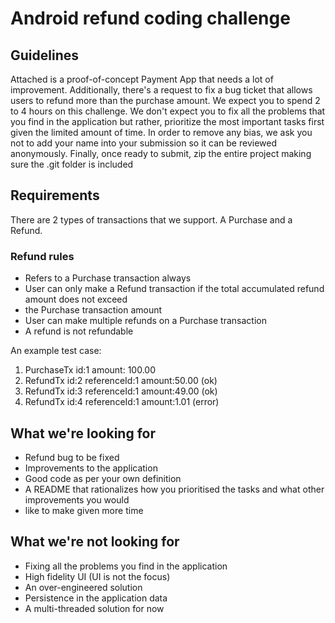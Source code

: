 # Android refund coding challenge

## Guidelines
Attached is a proof-of-concept Payment App that needs a lot of improvement. Additionally, 
there's a request to fix a bug ticket that allows users to refund more than the purchase amount. 
We expect you to spend 2 to 4 hours on this challenge. We don't expect you to fix all the problems 
that you find in the application but rather, prioritize the most important tasks first given the 
limited amount of time. In order to remove any bias, we ask you not to add your name into your 
submission so it can be reviewed anonymously. Finally, once ready to submit, zip the entire project 
making sure the .git folder is included

## Requirements
There are 2 types of transactions that we support. A Purchase and a Refund.

### Refund rules
- Refers to a Purchase transaction always
- User can only make a Refund transaction if the total accumulated refund amount does not exceed 
- the Purchase transaction amount
- User can make multiple refunds on a Purchase transaction
- A refund is not refundable

An example test case:
1. PurchaseTx id:1 amount: 100.00
2. RefundTx id:2 referenceId:1 amount:50.00 (ok)
3. RefundTx id:3 referenceId:1 amount:49.00 (ok)
3. RefundTx id:4 referenceId:1 amount:1.01 (error)

## What we're looking for
- Refund bug to be fixed
- Improvements to the application
- Good code as per your own definition
- A README that rationalizes how you prioritised the tasks and what other improvements you would 
- like to make given more time

## What we're not looking for
- Fixing all the problems you find in the application
- High fidelity UI (UI is not the focus)
- An over-engineered solution
- Persistence in the application data
- A multi-threaded solution for now